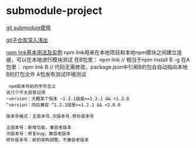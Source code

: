 <!--
 * @Author: TerryMin
 * @Date: 2022-07-26 17:54:40
 * @LastEditors: TerryMin
 * @LastEditTime: 2022-07-27 15:04:25
 * @Description: file not
-->
# submodule-project

[git submodule使用](https://blog.csdn.net/weixin_44901565/article/details/123086226)

[git子仓库深入浅出](https://juejin.cn/post/6844904034722119694#heading-4)

[npm link基本用法及实例](https://blog.csdn.net/u014291497/article/details/75194456)
npm link用来在本地项目和本地npm模块之间建立连接，可以在本地进行模块测试
在B包里：
npm link // 相当于npm install B -g
在A包里：
npm link B // 代码无需修改，package.json中引用B的包会自动指向本地B的打包文件
A包发布测试环境测试

```
 npm版本号前的字符含义
说几个不太容易记得
~version：大概某个版本 ~1.2.1就是>=1.2.1 && <1.3.0
^version：向后兼容 ^1.2.1就是>=1.2.1 && <2.0.0

版本号格式：主版本号.次版本号.修补版本号

主版本号：新增功能，兼容老版本
次版本号：修复bug，兼容老版本
修补版本号：新的架构调整，不兼容老版本

```
